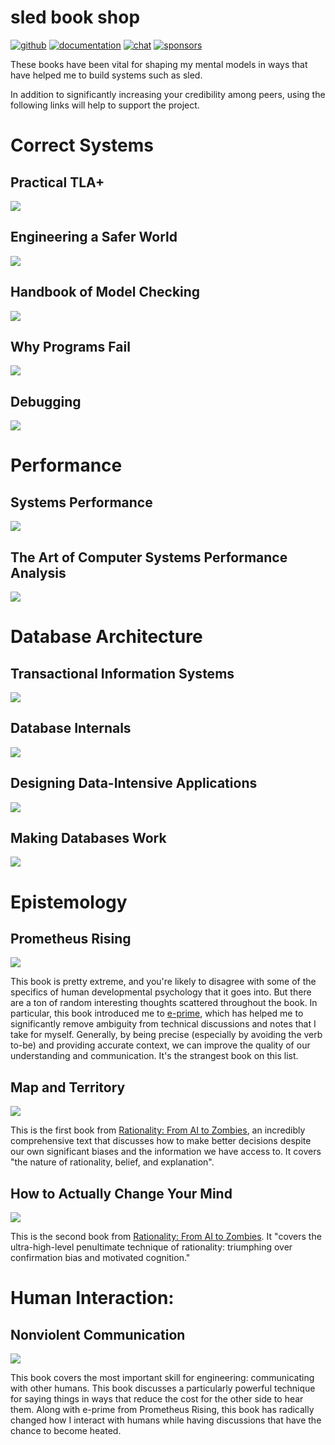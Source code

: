 # sled book shop

[![github](https://img.shields.io/github/stars/spacejam/sled.svg?style=social)](https://github.com/spacejam/sled)
[![documentation](https://docs.rs/sled/badge.svg)](https://docs.rs/sled)
[![chat](https://img.shields.io/discord/509773073294295082.svg?logo=discord)](https://discord.gg/Z6VsXds)
[![sponsors](https://img.shields.io/opencollective/backers/sled)](https://github.com/sponsors/spacejam)

These books have been vital for shaping my mental models in ways that have helped me to build systems such as sled.

In addition to significantly increasing your credibility among peers, using the following links will help to support
the project.

# Correct Systems

## Practical TLA+

<a target="_blank"  href="https://www.amazon.com/gp/product/1484238281/ref=as_li_tl?ie=UTF8&camp=1789&creative=9325&creativeASIN=1484238281&linkCode=as2&tag=tylerneely06-20&linkId=b81315ef72de0e64a5f0ab5935a9f3fb"><img border="0" src="//ws-na.amazon-adsystem.com/widgets/q?_encoding=UTF8&MarketPlace=US&ASIN=1484238281&ServiceVersion=20070822&ID=AsinImage&WS=1&Format=_SL250_&tag=tylerneely06-20" ></a><img src="//ir-na.amazon-adsystem.com/e/ir?t=tylerneely06-20&l=am2&o=1&a=1484238281" width="1" height="1" border="0" alt="" style="border:none !important; margin:0px !important;" />

## Engineering a Safer World

<a target="_blank"  href="https://www.amazon.com/gp/product/0262533693/ref=as_li_tl?ie=UTF8&camp=1789&creative=9325&creativeASIN=0262533693&linkCode=as2&tag=tylerneely06-20&linkId=3268b7d6f43c5d8c29a4855ac5c3f5f6"><img border="0" src="//ws-na.amazon-adsystem.com/widgets/q?_encoding=UTF8&MarketPlace=US&ASIN=0262533693&ServiceVersion=20070822&ID=AsinImage&WS=1&Format=_SL250_&tag=tylerneely06-20" ></a><img src="//ir-na.amazon-adsystem.com/e/ir?t=tylerneely06-20&l=am2&o=1&a=0262533693" width="1" height="1" border="0" alt="" style="border:none !important; margin:0px !important;" />

## Handbook of Model Checking

<a target="_blank"  href="https://www.amazon.com/gp/product/3319105744/ref=as_li_tl?ie=UTF8&camp=1789&creative=9325&creativeASIN=3319105744&linkCode=as2&tag=tylerneely06-20&linkId=5bfc4620c24711908f25ac9987d044e6"><img border="0" src="//ws-na.amazon-adsystem.com/widgets/q?_encoding=UTF8&MarketPlace=US&ASIN=3319105744&ServiceVersion=20070822&ID=AsinImage&WS=1&Format=_SL250_&tag=tylerneely06-20" ></a><img src="//ir-na.amazon-adsystem.com/e/ir?t=tylerneely06-20&l=am2&o=1&a=3319105744" width="1" height="1" border="0" alt="" style="border:none !important; margin:0px !important;" />

## Why Programs Fail

<a target="_blank"  href="https://www.amazon.com/gp/product/0123745152/ref=as_li_tl?ie=UTF8&camp=1789&creative=9325&creativeASIN=0123745152&linkCode=as2&tag=tylerneely06-20&linkId=b5111e54ec0283e4a7ce27f5154a31f5"><img border="0" src="//ws-na.amazon-adsystem.com/widgets/q?_encoding=UTF8&MarketPlace=US&ASIN=0123745152&ServiceVersion=20070822&ID=AsinImage&WS=1&Format=_SL250_&tag=tylerneely06-20" ></a><img src="//ir-na.amazon-adsystem.com/e/ir?t=tylerneely06-20&l=am2&o=1&a=0123745152" width="1" height="1" border="0" alt="" style="border:none !important; margin:0px !important;" />

## Debugging

<a target="_blank"  href="https://www.amazon.com/gp/product/0814474578/ref=as_li_tl?ie=UTF8&camp=1789&creative=9325&creativeASIN=0814474578&linkCode=as2&tag=tylerneely06-20&linkId=e3cfafcf71f73cd25bcbb7b7ecf29c5e"><img border="0" src="//ws-na.amazon-adsystem.com/widgets/q?_encoding=UTF8&MarketPlace=US&ASIN=0814474578&ServiceVersion=20070822&ID=AsinImage&WS=1&Format=_SL250_&tag=tylerneely06-20" ></a><img src="//ir-na.amazon-adsystem.com/e/ir?t=tylerneely06-20&l=am2&o=1&a=0814474578" width="1" height="1" border="0" alt="" style="border:none !important; margin:0px !important;" />

# Performance

## Systems Performance

<a target="_blank"  href="https://www.amazon.com/gp/product/0133390098/ref=as_li_tl?ie=UTF8&camp=1789&creative=9325&creativeASIN=0133390098&linkCode=as2&tag=tylerneely06-20&linkId=4af03a7e62f4c60b080de384c582e721"><img border="0" src="//ws-na.amazon-adsystem.com/widgets/q?_encoding=UTF8&MarketPlace=US&ASIN=0133390098&ServiceVersion=20070822&ID=AsinImage&WS=1&Format=_SL250_&tag=tylerneely06-20" ></a><img src="//ir-na.amazon-adsystem.com/e/ir?t=tylerneely06-20&l=am2&o=1&a=0133390098" width="1" height="1" border="0" alt="" style="border:none !important; margin:0px !important;" />

## The Art of Computer Systems Performance Analysis

<a target="_blank"  href="https://www.amazon.com/gp/product/0471503363/ref=as_li_tl?ie=UTF8&camp=1789&creative=9325&creativeASIN=0471503363&linkCode=as2&tag=tylerneely06-20&linkId=0d675f8c937657c859d970d48e81ca87"><img border="0" src="//ws-na.amazon-adsystem.com/widgets/q?_encoding=UTF8&MarketPlace=US&ASIN=0471503363&ServiceVersion=20070822&ID=AsinImage&WS=1&Format=_SL250_&tag=tylerneely06-20" ></a><img src="//ir-na.amazon-adsystem.com/e/ir?t=tylerneely06-20&l=am2&o=1&a=0471503363" width="1" height="1" border="0" alt="" style="border:none !important; margin:0px !important;" />

# Database Architecture

## Transactional Information Systems

<a target="_blank"  href="https://www.amazon.com/gp/product/1558605088/ref=as_li_tl?ie=UTF8&camp=1789&creative=9325&creativeASIN=1558605088&linkCode=as2&tag=tylerneely06-20&linkId=a7a9012b79d64e3b0f269ca672ca7fe4"><img border="0" src="//ws-na.amazon-adsystem.com/widgets/q?_encoding=UTF8&MarketPlace=US&ASIN=1558605088&ServiceVersion=20070822&ID=AsinImage&WS=1&Format=_SL250_&tag=tylerneely06-20" ></a><img src="//ir-na.amazon-adsystem.com/e/ir?t=tylerneely06-20&l=am2&o=1&a=1558605088" width="1" height="1" border="0" alt="" style="border:none !important; margin:0px !important;" />

## Database Internals

<a target="_blank"  href="https://www.amazon.com/gp/product/1492040347/ref=as_li_tl?ie=UTF8&camp=1789&creative=9325&creativeASIN=1492040347&linkCode=as2&tag=tylerneely06-20&linkId=390005aca0efabf7bfd7cfd1f646e3b9"><img border="0" src="//ws-na.amazon-adsystem.com/widgets/q?_encoding=UTF8&MarketPlace=US&ASIN=1492040347&ServiceVersion=20070822&ID=AsinImage&WS=1&Format=_SL250_&tag=tylerneely06-20" ></a><img src="//ir-na.amazon-adsystem.com/e/ir?t=tylerneely06-20&l=am2&o=1&a=1492040347" width="1" height="1" border="0" alt="" style="border:none !important; margin:0px !important;" />

## Designing Data-Intensive Applications

<a target="_blank"  href="https://www.amazon.com/gp/product/1449373321/ref=as_li_tl?ie=UTF8&camp=1789&creative=9325&creativeASIN=1449373321&linkCode=as2&tag=tylerneely06-20&linkId=c94360d5ff9495492f1814c413750fb6"><img border="0" src="//ws-na.amazon-adsystem.com/widgets/q?_encoding=UTF8&MarketPlace=US&ASIN=1449373321&ServiceVersion=20070822&ID=AsinImage&WS=1&Format=_SL250_&tag=tylerneely06-20" ></a><img src="//ir-na.amazon-adsystem.com/e/ir?t=tylerneely06-20&l=am2&o=1&a=1449373321" width="1" height="1" border="0" alt="" style="border:none !important; margin:0px !important;" />

## Making Databases Work

<a target="_blank"  href="https://www.amazon.com/gp/product/1947487191/ref=as_li_tl?ie=UTF8&camp=1789&creative=9325&creativeASIN=1947487191&linkCode=as2&tag=tylerneely06-20&linkId=69f28206ab35fce2da868ce0ca49cc90"><img border="0" src="//ws-na.amazon-adsystem.com/widgets/q?_encoding=UTF8&MarketPlace=US&ASIN=1947487191&ServiceVersion=20070822&ID=AsinImage&WS=1&Format=_SL250_&tag=tylerneely06-20" ></a><img src="//ir-na.amazon-adsystem.com/e/ir?t=tylerneely06-20&l=am2&o=1&a=1947487191" width="1" height="1" border="0" alt="" style="border:none !important; margin:0px !important;" />

# Epistemology

## Prometheus Rising

<a target="_blank"  href="https://www.amazon.com/gp/product/B00N4F41OE/ref=as_li_tl?ie=UTF8&camp=1789&creative=9325&creativeASIN=B00N4F41OE&linkCode=as2&tag=tylerneely06-20&linkId=12fd5d613e43bbb71d954dd3362e06d5"><img border="0" src="//ws-na.amazon-adsystem.com/widgets/q?_encoding=UTF8&MarketPlace=US&ASIN=B00N4F41OE&ServiceVersion=20070822&ID=AsinImage&WS=1&Format=_SL250_&tag=tylerneely06-20" ></a><img src="//ir-na.amazon-adsystem.com/e/ir?t=tylerneely06-20&l=am2&o=1&a=B00N4F41OE" width="1" height="1" border="0" alt="" style="border:none !important; margin:0px !important;" />

This book is pretty extreme, and you're likely to disagree with some of the
specifics of human developmental psychology that it goes into. But there are a
ton of random interesting thoughts scattered throughout the book.  In
particular, this book introduced me to
[e-prime](https://en.wikipedia.org/wiki/E-Prime), which has helped me to
significantly remove ambiguity from technical discussions and notes that I take
for myself.  Generally, by being precise (especially by avoiding the verb
to-be) and providing accurate context, we can improve the quality of our
understanding and communication. It's the strangest book on this list.

## Map and Territory

<a target="_blank"  href="https://www.amazon.com/gp/product/B07LDF7J3Q/ref=as_li_tl?ie=UTF8&camp=1789&creative=9325&creativeASIN=B07LDF7J3Q&linkCode=as2&tag=tylerneely06-20&linkId=3ff5a1ec3fc98005b7c60b302a21e166"><img border="0" src="//ws-na.amazon-adsystem.com/widgets/q?_encoding=UTF8&MarketPlace=US&ASIN=B07LDF7J3Q&ServiceVersion=20070822&ID=AsinImage&WS=1&Format=_SL250_&tag=tylerneely06-20" ></a><img src="//ir-na.amazon-adsystem.com/e/ir?t=tylerneely06-20&l=am2&o=1&a=B07LDF7J3Q" width="1" height="1" border="0" alt="" style="border:none !important; margin:0px !important;" />

This is the first book from [Rationality: From AI to
Zombies](https://wiki.lesswrong.com/wiki/Rationality:_From_AI_to_Zombies), an
incredibly comprehensive text that discusses how to make better decisions
despite our own significant biases and the information we have access to. It
covers "the nature of rationality, belief, and explanation".

## How to Actually Change Your Mind

<a target="_blank"  href="https://www.amazon.com/gp/product/B07LDTN399/ref=as_li_tl?ie=UTF8&camp=1789&creative=9325&creativeASIN=B07LDTN399&linkCode=as2&tag=tylerneely06-20&linkId=f69797743535f0bf0ceedf220eee66b2"><img border="0" src="//ws-na.amazon-adsystem.com/widgets/q?_encoding=UTF8&MarketPlace=US&ASIN=B07LDTN399&ServiceVersion=20070822&ID=AsinImage&WS=1&Format=_SL250_&tag=tylerneely06-20" ></a><img src="//ir-na.amazon-adsystem.com/e/ir?t=tylerneely06-20&l=am2&o=1&a=B07LDTN399" width="1" height="1" border="0" alt="" style="border:none !important; margin:0px !important;" />

This is the second book from [Rationality: From AI to
Zombies](https://wiki.lesswrong.com/wiki/Rationality:_From_AI_to_Zombies).  It
"covers the ultra-high-level penultimate technique of rationality: triumphing
over confirmation bias and motivated cognition."

# Human Interaction:

## Nonviolent Communication

<a target="_blank"  href="https://www.amazon.com/gp/product/189200528X/ref=as_li_tl?ie=UTF8&camp=1789&creative=9325&creativeASIN=189200528X&linkCode=as2&tag=tylerneely06-20&linkId=7aeb923ead5e534bbe8f6d002138139c"><img border="0" src="//ws-na.amazon-adsystem.com/widgets/q?_encoding=UTF8&MarketPlace=US&ASIN=189200528X&ServiceVersion=20070822&ID=AsinImage&WS=1&Format=_SL250_&tag=tylerneely06-20" ></a><img src="//ir-na.amazon-adsystem.com/e/ir?t=tylerneely06-20&l=am2&o=1&a=189200528X" width="1" height="1" border="0" alt="" style="border:none !important; margin:0px !important;" />

This book covers the most important skill for engineering: communicating with
other humans. This book discusses a particularly powerful technique for saying
things in ways that reduce the cost for the other side to hear them.  Along
with e-prime from Prometheus Rising, this book has radically changed how I
interact with humans while having discussions that have the chance to become
heated.
